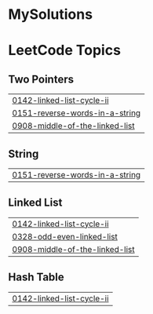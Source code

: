 # MySolutions
<!---LeetCode Topics Start-->
# LeetCode Topics
## Two Pointers
|  |
| ------- |
| [0142-linked-list-cycle-ii](https://github.com/ZenKyros/MySolutions/tree/master/0142-linked-list-cycle-ii) |
| [0151-reverse-words-in-a-string](https://github.com/ZenKyros/MySolutions/tree/master/0151-reverse-words-in-a-string) |
| [0908-middle-of-the-linked-list](https://github.com/ZenKyros/MySolutions/tree/master/0908-middle-of-the-linked-list) |
## String
|  |
| ------- |
| [0151-reverse-words-in-a-string](https://github.com/ZenKyros/MySolutions/tree/master/0151-reverse-words-in-a-string) |
## Linked List
|  |
| ------- |
| [0142-linked-list-cycle-ii](https://github.com/ZenKyros/MySolutions/tree/master/0142-linked-list-cycle-ii) |
| [0328-odd-even-linked-list](https://github.com/ZenKyros/MySolutions/tree/master/0328-odd-even-linked-list) |
| [0908-middle-of-the-linked-list](https://github.com/ZenKyros/MySolutions/tree/master/0908-middle-of-the-linked-list) |
## Hash Table
|  |
| ------- |
| [0142-linked-list-cycle-ii](https://github.com/ZenKyros/MySolutions/tree/master/0142-linked-list-cycle-ii) |
<!---LeetCode Topics End-->